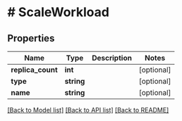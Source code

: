 # # ScaleWorkload

## Properties

Name | Type | Description | Notes
------------ | ------------- | ------------- | -------------
**replica_count** | **int** |  | [optional]
**type** | **string** |  | [optional]
**name** | **string** |  | [optional]

[[Back to Model list]](../../README.md#models) [[Back to API list]](../../README.md#endpoints) [[Back to README]](../../README.md)
